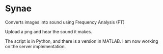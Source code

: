 # Synae
Converts images into sound using Frequency Analysis (FT)

Upload a png and hear the sound it makes.

The script is in Python, and there is a version in MATLAB. I am now working on the server implementation.
